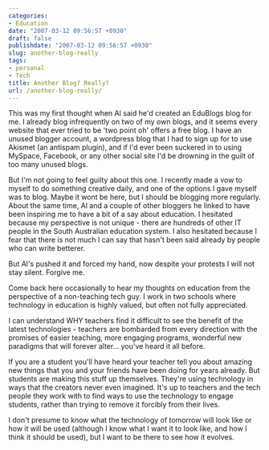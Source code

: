 ```yaml
---
categories:
- Education
date: "2007-03-12 09:56:57 +0930"
draft: false
publishdate: "2007-03-12 09:56:57 +0930"
slug: another-blog-really
tags:
- personal
- Tech
title: Another Blog? Really?
url: /another-blog-really/
---
```

This was my first thought when Al said he'd created an EduBlogs blog for
me. I already blog infrequently on two of my own blogs, and it seems
every website that ever tried to be 'two point oh' offers a free blog. I
have an unused blogger account, a wordpress blog that I had to sign up
for to use Akismet (an antispam plugin), and if I'd ever been suckered
in to using MySpace, Facebook, or any other social site I'd be drowning
in the guilt of too many unused blogs.

But I'm not going to feel guilty about this one. I recently made a vow
to myself to do something creative daily, and one of the options I gave
myself was to blog. Maybe it wont be here, but I should be blogging more
regularly. About the same time, Al and a couple of other bloggers he
linked to have been inspiring me to have a bit of a say about education.
I hesitated because my perspective is not unique - there are hundreds of
other IT people in the South Australian education system. I also
hesitated because I fear that there is not much I can say that hasn't
been said already by people who can write betterer.

But Al's pushed it and forced my hand, now despite your protests I will
not stay silent. Forgive me.

Come back here occasionally to hear my thoughts on education from the
perspective of a non-teaching tech guy. I work in two schools where
technology in education is highly valued, but often not fully
appreciated.

I can understand WHY teachers find it difficult to see the benefit of
the latest technologies - teachers are bombarded from every direction
with the promises of easier teaching, more engaging programs, wonderful
new paradigms that will forever alter... you've heard it all before.

If you are a student you'll have heard your teacher tell you about
amazing new things that you and your friends have been doing for years
already. But students are making this stuff up themselves. They're using
technology in ways that the creators never even imagined. It's up to
teachers and the tech people they work with to find ways to use the
technology to engage students, rather than trying to remove it forcibly
from their lives.

I don't presume to know what the technology of tomorrow will look like
or how it will be used (although I know what I want it to look like, and
how I think it should be used), but I want to be there to see how it
evolves.